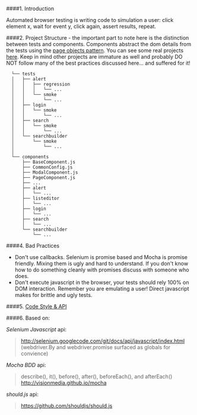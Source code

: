####1. Introduction

  Automated browser testing is writing code to simulation a user: click element x, wait for event y, click again, assert results, repeat.

####2. Project Structure - the important part to note here is the distinction between tests and components. Components abstract the dom details from the tests using the [page objects pattern](pop.md). You can see some real projects [here](https://github.dowjones.net/factivaautomation). Keep in mind other projects are immature as well and probably DO NOT follow many of the best practices discussed here... and suffered for it!

```
  └── tests
  │   ├── alert
  │   │   ├── regression
  │   │   │   └── ...
  │   │   └── smoke
  │   │       └── ...
  │   ├── login
  │   │   └── smoke
  │   │       └── ...
  │   ├── search
  │   │   └── smoke
  │   │       └── ...
  │   └── searchbuilder
  │       └── smoke
  │           └── ...
  │
  └── components
      ├── BaseComponent.js
      ├── CommonConfig.js
      ├── ModalComponent.js
      ├── PageComponent.js
      ├── ...
      ├── alert
      │   └── ...
      ├── listeditor
      │   └── ...
      ├── login
      │   └── ...
      ├── search
      │   └── ...
      └── searchbuilder
          └── ...
```  

####4. Bad Practices
  - Don't use callbacks. Selenium is promise based and Mocha is promise friendly. Mixing them is ugly and hard to understand. If you don't know how to do something cleanly with promises discuss with someone who does.
  - Don't execute javascript in the browser, your tests should rely 100% on DOM interaction. Remember you are emulating a user! Direct javascript makes for brittle and ugly tests.

####5. [Code Style & API](api.md)

####6. Based on:

*Selenium Javascript* api:

> http://selenium.googlecode.com/git/docs/api/javascript/index.html
> (webdriver.By and webdriver.promise surfaced as globals for convience)

*Mocha BDD* api:

> describe(), it(), before(), after(), beforeEach(), and afterEach()
> http://visionmedia.github.io/mocha

*should.js* api:

> https://github.com/shouldjs/should.js
